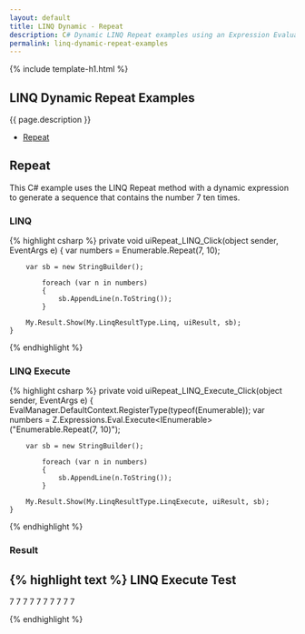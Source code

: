 ```yaml
---
layout: default
title: LINQ Dynamic - Repeat
description: C# Dynamic LINQ Repeat examples using an Expression Evaluator.
permalink: linq-dynamic-repeat-examples
---
```


{% include template-h1.html %}

## LINQ Dynamic Repeat Examples
{{ page.description }}

- [Repeat](#repeat)

## Repeat
This C# example uses the LINQ Repeat method with a dynamic expression to generate a sequence that contains the number 7 ten times.

### LINQ
{% highlight csharp %}
private void uiRepeat_LINQ_Click(object sender, EventArgs e)
    {
        var numbers = Enumerable.Repeat(7, 10);

        var sb = new StringBuilder();

            foreach (var n in numbers)
            {
                sb.AppendLine(n.ToString());
            }

        My.Result.Show(My.LinqResultType.Linq, uiResult, sb);
    }
{% endhighlight %}

### LINQ Execute
{% highlight csharp %}
private void uiRepeat_LINQ_Execute_Click(object sender, EventArgs e)
    {
        EvalManager.DefaultContext.RegisterType(typeof(Enumerable));
        var numbers = Z.Expressions.Eval.Execute<IEnumerable<int>>("Enumerable.Repeat(7, 10)");

        var sb = new StringBuilder();

            foreach (var n in numbers)
            {
                sb.AppendLine(n.ToString());
            }

        My.Result.Show(My.LinqResultType.LinqExecute, uiResult, sb);
    }
{% endhighlight %}

### Result
{% highlight text %}
LINQ Execute Test
------------------------------
7
7
7
7
7
7
7
7
7
7

{% endhighlight %}
